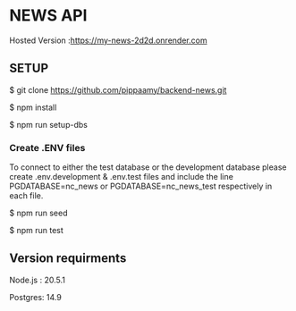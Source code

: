 # NEWS API

Hosted Version :https://my-news-2d2d.onrender.com

## SETUP

$ git clone https://github.com/pippaamy/backend-news.git

$ npm install

$ npm run setup-dbs

### Create .ENV files

To connect to either the test database or the development database please create .env.development & .env.test files and include the line PGDATABASE=nc_news or PGDATABASE=nc_news_test respectively in each file.

$ npm run seed

$ npm run test

## Version requirments

Node.js : 20.5.1

Postgres: 14.9
